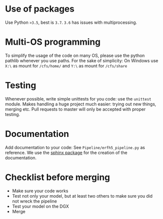 # Use of packages
Use Python `>3.5`, best is `3.7`.
`3.6` has issues with multiprocessing.

# Multi-OS programming
To simplify the usage of the code on many OS, please use the python pathlib whenever you use paths.
For the sake of simplicity: On Windows use `X:\` as mount for `/cfs/home/` and `Y:\` as mount for `/cfs/share`

# Testing
Whenever possible, write simple unittests for you code: use the `unittest` module.
Makes handling a huge project much easier: trying out new things, merging etc.
Pull requests to master will only be accepted with proper testing.

# Documentation
Add documentation to your code: See `Pipeline/erfh5_pipeline.py` as reference.
We use the [sphinx package](http://www.sphinx-doc.org/en/master/) for the creation of the documentation.

# Checklist before merging
- Make sure your code works
- Test not only your model, but at least two others to make sure you did not wreck the pipeline
- Test your model on the DGX
- Merge